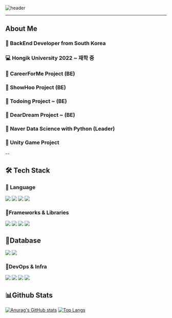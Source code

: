 
<!--Header-->
![header](https://capsule-render.vercel.app/api?type=Venom&color=gradient&height=200&text=Hi%2C%20I'm%20hyesuhan%20👩‍💻&fontSize=40&fontAlign=70&fontAlignY=40)

---
<!--Body-->
## About Me
### :raising_hand: BackEnd Developer from South Korea <br/>
### :computer: Hongik University 2022 ~ 재학 중 
### :art: CareerForMe Project (BE)
### :art: ShowHoo Project (BE)
### :art: Todoing Project ~ (BE)
### :art: DearDream Project ~ (BE)
### :art: Naver Data Science with Python (Leader)
### :art: Unity Game Project

--

## 🛠 Tech Stack
### 📌 Language
<!--Spring-->
<img src="https://img.shields.io/badge/Spring-6DB33F?style=flat-square&logo=Spring&logoColor=white"/>
<!--C++-->
<img src="https://img.shields.io/badge/C%2B%2B-00599C?style=flat-square&logo=c%2B%2B&logoColor=white"/>
<!--C#-->
<img src="https://img.shields.io/badge/C%23-239120?style=flat-square&logo=c-sharp&logoColor=white"/>
<!--Python-->
<img src="https://img.shields.io/badge/Python-3776AB?style=flat-square&logo=Python&logoColor=white"/>


### 📌Frameworks & Libraries
<!--Spring Boot-->
<img src="https://img.shields.io/badge/Spring Boot-6DB33F?style=flat-square&logo=springboot&logoColor=white"/>

<!--Spring Security-->
<img src="https://img.shields.io/badge/springsecurity-6DB33F?style=flat-square&logo=springsecurity&logoColor=white"/>
<!--Scikit-learn-->
<img src="https://img.shields.io/badge/scikitlearn-F7931E?style=flat-square&logo=scikitlearn&logoColor=white"/>
<!--Scikit-learn-->
<img src="https://img.shields.io/badge/Unity-FFFFFF?style=flat-square&logo=unity&logoColor=white"/>

## 📌Database
<!--MySQL-->
<img src="https://img.shields.io/badge/MySQL-4479A1?style=flat-square&logo=MySQL&logoColor=white"/>
<!--Redis-->
<img src="https://img.shields.io/badge/redis-FF4438?style=flat-square&logo=redis&logoColor=white"/>

### 📌DevOps & Infra
  <!--Amazon AWS-->
<img src="https://img.shields.io/badge/Amazon AWS-232F3E?style=flat-square&logo=Amazon AWS&logoColor=white"/>
  <!--Slack-->
<!--Docker-->
<img src="https://img.shields.io/badge/docker-2496ED?style=flat-square&logo=docker&logoColor=white"/>
<!--nginx-->
<img src="https://img.shields.io/badge/nginx-009639?style=flat-square&logo=nginx&logoColor=white"/>
<!--github-actions-->
<img src="https://img.shields.io/badge/githubactions-2088FF?style=flat-square&logo=githubactions&logoColor=white"/>

## 📊Github Stats
[![Anurag's GitHub stats](https://github-readme-stats.vercel.app/api?username=hyesuhan)](https://github.com/anuraghazra/github-readme-stats)
[![Top Langs](https://github-readme-stats.vercel.app/api/top-langs/?username=hyesuhan)](https://github.com/anuraghazra/github-readme-stats)


